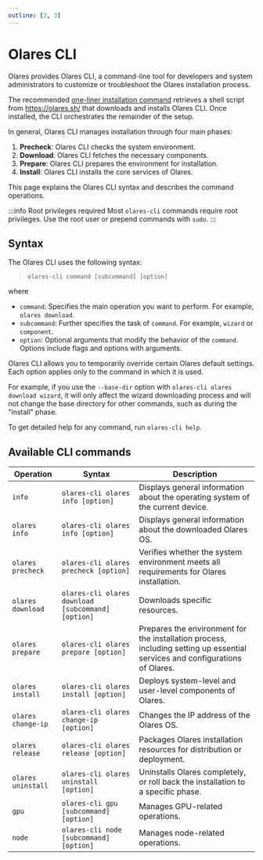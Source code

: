 ```yaml
---
outline: [2, 3]
---
```

# Olares CLI

Olares provides Olares CLI, a command-line tool for developers and system administrators to customize or troubleshoot the Olares installation process.

The recommended [one-liner installation command](../../../manual/get-started/install-olares.md) retrieves a shell script from https://olares.sh/ that downloads and installs Olares CLI. Once installed, the CLI orchestrates the remainder of the setup.

In general, Olares CLI manages installation through four main phases:
1. **Precheck**: Olares CLI checks the system environment.
2. **Download**: Olares CLI fetches the necessary components.
3. **Prepare**: Olares CLI prepares the environment for installation.
4. **Install**: Olares CLI installs the core services of Olares.

This page explains the Olares CLI syntax and describes the command operations.

:::info Root privileges required
Most `olares-cli` commands require root privileges. Use the root user or prepend commands with `sudo`.
:::

## Syntax
The Olares CLI uses the following syntax:

> `olares-cli command [subcommand] [option]`

where
- `command`: Specifies the main operation you want to perform. For example, `olares download`.
- `subcommand`: Further specifies the task of `command`. For example, `wizard` or `component`.
- `option`: Optional arguments that modify the behavior of the `command`. Options include flags and options with arguments.

Olares CLI allows you to temporarily override certain Olares default settings. Each option applies only to the command in which it is used.

For example, if you use the `--base-dir` option with `olares-cli olares download wizard`, it will only affect the wizard downloading process and will not change the base directory for other commands, such as during the "install" phase.

To get detailed help for any command, run `olares-cli help`.

## Available CLI commands

| Operation          | Syntax                                             | Description                                                                                                                  |
|--------------------|----------------------------------------------------|------------------------------------------------------------------------------------------------------------------------------|
| `info`             | `olares-cli olares info [option]`                  | Displays general information about the operating system of the current device.                                               |
| `olares info`      | `olares-cli olares info [option]`                  | Displays general information about the downloaded Olares OS.                                                                 |
| `olares precheck`  | `olares-cli olares precheck [option]`              | Verifies whether the system environment meets all requirements for Olares installation.                                      |
| `olares download`  | `olares-cli olares download [subcommand] [option]` | Downloads specific resources.                                                                                                |
| `olares prepare`   | `olares-cli olares prepare [option]`               | Prepares the environment for the installation process, including setting up essential services and configurations of Olares. |
| `olares install`   | `olares-cli olares install [option]`               | Deploys system-level and user-level components of Olares.                                                                    |
| `olares change-ip` | `olares-cli olares change-ip [option]`             | Changes the IP address of the Olares OS.                                                                                     |
| `olares release`   | `olares-cli olares release [option]`               | Packages Olares installation resources for distribution or deployment.                                                       |
| `olares uninstall` | `olares-cli olares uninstall [option]`             | Uninstalls Olares completely, or roll back the installation to a specific phase.                                             |
| `gpu`              | `olares-cli gpu [subcommand] [option]`             | Manages GPU-related operations.                                                                                              |
| `node`             | `olares-cli node [subcommand] [option]`            | Manages node-related operations.                                                                                             |



